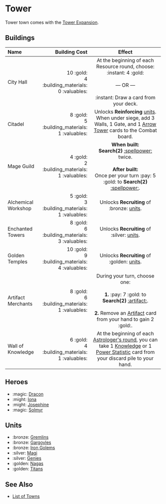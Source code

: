 # Tower

Tower town comes with the [Tower Expansion](../content.md).


## Buildings

| Name | Building Cost | Effect |
| :--- | ---: | :---: |
| City Hall | 10 :gold:<br>4 :building_materials:<br>0 :valuables: | At the beginning of each Resource round, choose:<br>:instant: 4 :gold:<br><br>— OR —<br><br>:instant: Draw a card from your deck. |
| Citadel | 8 :gold:<br>5 :building_materials:<br>1 :valuables: | Unlocks **Reinforcing** [units](#units). When under siege, add 3 Walls, 1 Gate, and 1 [Arrow Tower](../units/arrow_tower.md) cards to the Combat board. |
| Mage Guild | 4 :gold:<br>2 :building_materials:<br>1 :valuables: | **When built:**<br>**Search(2)** [:spellpower:](../spells.md) twice.<br><br>**After built:**<br>Once per your turn :pay: 5 :gold: to **Search(2)** [:spellpower:](../spells.md). |
| Alchemical Workshop | 5 :gold:<br>3 :building_materials:<br>1 :valuables: | Unlocks **Recruiting** of :bronze: [units](#units). |
| Enchanted Towers | 8 :gold:<br>6 :building_materials:<br>3 :valuables: | Unlocks **Recruiting** of :silver: [units](#units). |
| Golden Temples | 10 :gold:<br>9 :building_materials:<br>4 :valuables: | Unlocks **Recruiting** of :golden: [units](#units). |
| Artifact Merchants | 8 :gold:<br>6 :building_materials:<br>1 :valuables: | During your turn, choose one:<br><br>**1.** :pay: 7 :gold: to **Search(2)** [:artifact:](../artifacts.md).<br><br>**2.** Remove an [Artifact](../artifacts.md) card from your hand to gain 2 :gold:. |
| Wall of Knowledge | 6 :gold:<br>4 :building_materials:<br>1 :valuables: | At the beginning of each [Astrologer's round](../astrologers_proclaim.md), you can take 1 [Knowledge](..statistics/knowledge.md) or 1 [Power Statistic](..statistics/power.md) card from your discard pile to your hand. |


## Heroes

- :magic: [Dracon](../heroes/dracon.md)
- :might: [Iona](../heroes/iona.md)
- :might: [Josephine](../heroes/josephine.md)
- :magic: [Solmyr](../heroes/solmyr.md)


## Units

- :bronze: [Gremlins](../units/gremlins.md)
- :bronze: [Gargoyles](../units/gargoyles.md)
- :bronze: [Iron Golems](../units/iron_golems.md)
- :silver: [Magi](../units/magi.md)
- :silver: [Genies](../units/genies.md)
- :golden: [Nagas](../units/nagas.md)
- :golden: [Titans](../units/titans.md)


## See Also

- [List of Towns](../towns.md)